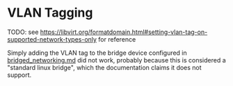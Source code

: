 # VLAN Tagging

TODO: see <https://libvirt.org/formatdomain.html#setting-vlan-tag-on-supported-network-types-only> for reference

Simply adding the VLAN tag to the bridge device configured in [bridged_networking.md](./bridged_networking.md) did not work, probably because this is considered a "standard linux bridge", which the documentation claims it does not support.
